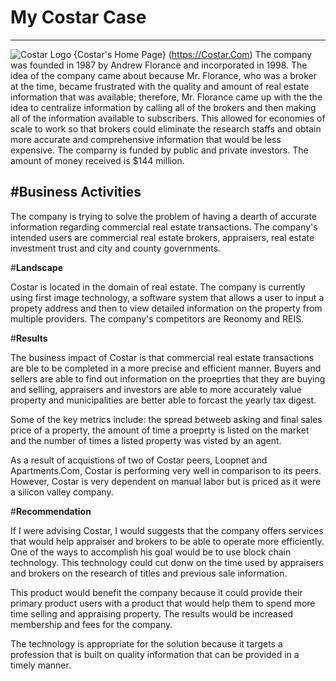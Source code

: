 # My Costar Case
---
![Costar Logo](./Costar-logo-3.png "Logo")
{Costar's Home Page} (https://Costar.Com)
The company was founded in 1987 by Andrew Florance and incorporated in 1998. The idea of the company came about because Mr. Florance, who was a broker at the time, became frustrated with the quality and amount of real estate information that was available; therefore, Mr. Florance came up with the the idea to centralize information by calling all of the brokers and then making all of the information available to subscribers. This allowed for economies of scale to work so that brokers could eliminate the research staffs and obtain more accurate and comprehensive information that would be less expensive. The comparny is funded by public and private investors. The amount of money received is $144 million.

#**Business Activities**
---
The company is trying to solve the problem of having a dearth of accurate information regarding commercial real estate transactions. The company's intended users are commercial real estate brokers, appraisers, real estate investment trust and city and county governments. 

#**Landscape**

Costar is located in the domain of real estate. The company is currently using first image technology, a software system that allows a user to input a propety address and then to view detailed information on the property from multiple providers. The company's competitors are Reonomy and REIS.

#**Results**

The business impact of Costar is that commercial real estate transactions are ble to be completed in a more precise and efficient manner. Buyers and sellers are able to find out information on the proeprties that they are buying and selling, appraisers and investors are able to more accurately value property and municipalities are better able to forcast the yearly tax digest.

Some of the key metrics include: the spread betweeb asking and final sales price of a property, the amount of time a proeprty is listed on the market and the number of times a listed property was visted by an agent. 

As a result of acquistions of two of Costar peers, Loopnet and Apartments.Com, Costar is performing very well in comparison to its peers. However, Costar is very dependent on manual labor but is priced as it were a silicon valley company. 

#**Recommendation**

If I were advising Costar, I would suggests that the company offers services that would help appraiser and brokers to be able to operate more efficiently. One of the ways to accomplish his goal would be to use block chain technology. This technology could cut donw on the time used by appraisers and brokers on the research of titles and previous sale information.

This product would benefit the company because it could provide their primary product users with a product that would help them to spend more time selling and appraising property. The results would be increased membership and fees for the company. 

The technology is appropriate for the solution because it targets a profession that is built on quality information that can be provided in a timely manner.



